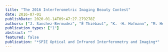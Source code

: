 ```yaml
---
title: "The 2016 Interferometric Imaging Beauty Contest"
date: 2016-07-01
publishDate: 2020-01-14T09:47:27.279278Z
authors: ["J. Sanchez-Bermudez", "É Thiébaut", "K. -H. Hofmann", "M. Heininger", "D. Schertl", "G. Weigelt", "F. Millour", "A. Schutz", "A. Ferrari", "M. Vannier", "D. Mary", "J. Young"]
publication_types: ["1"]
abstract: ""
featured: false
publication: "*SPIE Optical and Infrared Interferometry and Imaging*"
---
```


